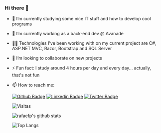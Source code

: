 ### Hi there 👋

- 🔭 I’m currently studying some nice IT stuff and how to develop cool programs
- 🌱 I’m currently working as a back-end dev @ Avanade
- 🐱‍🏍 Technologies I've been working with on my current project are C#, ASP.NET MVC, Razor, Bootstrap and SQL Server
- 👯 I’m looking to collaborate on new projects
- ⚡ Fun fact: I study around 4 hours per day and every day... actually, that's not fun
- 📫 How to reach me: 

  [![Github Badge](https://img.shields.io/badge/-Github-000?style=for-the-badge&logo=Github&logoColor=white&link=https://github.com/rafaefp)](https://github.com/rafaefp)
  [![Linkedin Badge](https://img.shields.io/badge/-LinkedIn-blue?style=for-the-badge&logo=Linkedin&logoColor=white&link=https://www.linkedin.com/in/rafapimentel/)](https://www.linkedin.com/in/rafapimentel/)
  [![Twitter Badge](https://img.shields.io/badge/-Twitter-1ca0f1?style=for-the-badge&labelColor=1ca0f1&logo=twitter&logoColor=white&link=https://twitter.com/orafaefp)](https://twitter.com/orafaefp)
  
  ![Visitas](https://visitor-badge.glitch.me/badge?page_id=rafaefp.rafaefp)

  ![rafaefp's github stats](https://github-readme-stats.vercel.app/api?username=rafaefp&count_private=true&show_icons=true&theme=default)

  ![Top Langs](https://github-readme-stats.vercel.app/api/top-langs/?username=rafaefp)



<!--
**rafaefp/rafaefp** is a ✨ _special_ ✨ repository because its `README.md` (this file) appears on your GitHub profile.

Here are some ideas to get you started:

- 🔭 I’m currently working on ...
- 🌱 I’m currently learning ...
- 👯 I’m looking to collaborate on ...
- 🤔 I’m looking for help with ...
- 💬 Ask me about ...
- 📫 How to reach me: ...
- 😄 Pronouns: ...
- ⚡ Fun fact: ...
-->
